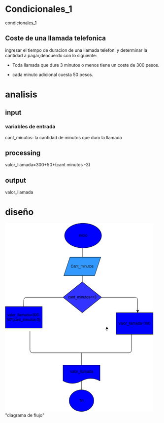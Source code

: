 # Condicionales_1
condicionales_1
## Coste de una llamada telefonica

ingresar el tiempo de duracion de una llamada telefoni y determinar la cantidad a pagar,deacuerdo con lo siguiente:

- Toda llamada que dure 3 minutos o menos tiene un coste de 300 pesos.

- cada minuto adicional cuesta 50 pesos.

# analisis

## input

### variables de entrada

cant_minutos: la cantidad de minutos que duro la llamada

## processing

valor_llamada=300+50*(cant minutos -3)

## output

valor_llamada

# diseño

![diagrama deflujo](diagrama.png) "diagrama de flujo"

